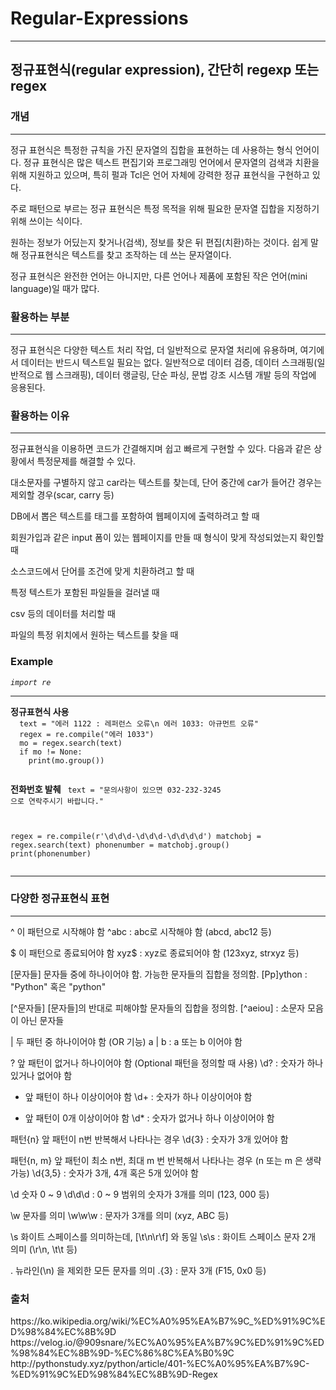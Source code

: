 # Regular-Expressions
<hr>
<h2> 정규표현식(regular expression), 간단히 regexp 또는 regex</h2>

<h3>개념</h3>
<hr>

정규 표현식은 특정한 규칙을 가진 문자열의 집합을 표현하는 데 사용하는 형식 언어이다.
정규 표현식은 많은 텍스트 편집기와 프로그래밍 언어에서 문자열의 검색과 치환을 위해 지원하고 있으며, 
특히 펄과 Tcl은 언어 자체에 강력한 정규 표현식을 구현하고 있다.

주로 패턴으로 부르는 정규 표현식은 특정 목적을 위해 필요한 문자열 집합을 지정하기 위해 쓰이는 식이다.

원하는 정보가 어딨는지 찾거나(검색), 정보를 찾은 뒤 편집(치환)하는 것이다. 
쉽게 말해 정규표현식은 텍스트를 찾고 조작하는 데 쓰는 문자열이다.

정규 표현식은 완전한 언어는 아니지만, 다른 언어나 제품에 포함된 작은 언어(mini language)일 때가 많다.

<h3>활용하는 부분</h3>
<hr>
정규 표현식은 다양한 텍스트 처리 작업, 더 일반적으로 문자열 처리에 유용하며, 여기에서 데이터는 반드시 텍스트일 필요는 없다. 
일반적으로 데이터 검증, 데이터 스크래핑(일반적으로 웹 스크래핑), 데이터 랭글링, 단순 파싱, 문법 강조 시스템 개발 등의 작업에 응용된다.

<h3>활용하는 이유</h3>
<hr>
정규표현식을 이용하면 코드가 간결해지며 쉽고 빠르게 구현할 수 있다.
다음과 같은 상황에서 특정문제를 해결할 수 있다.

대소문자를 구별하지 않고 car라는 텍스트를 찾는데, 단어 중간에 car가 들어간 경우는 제외할 경우(scar, carry 등)

DB에서 뽑은 텍스트를 태그를 포함하여 웹페이지에 출력하려고 할 때

회원가입과 같은 input 폼이 있는 웹페이지를 만들 때 형식이 맞게 작성되었는지 확인할 때

소스코드에서 단어를 조건에 맞게 치환하려고 할 때

특정 텍스트가 포함된 파일들을 걸러낼 때

csv 등의 데이터를 처리할 때

파일의 특정 위치에서 원하는 텍스트를 찾을 때

<h3>Example</h3>
<i><code>import re</code></i><hr>
<b>정규표현식 사용</b>
<code>
  text = "에러 1122 : 레퍼런스 오류\n 에러 1033: 아규먼트 오류"
  regex = re.compile("에러 1033")
  mo = regex.search(text)
  if mo != None:
    print(mo.group()) 
 </code>
 
 <b>전화번호 발췌</b>
 <code>
  text = "문의사항이 있으면 032-232-3245 으로 연락주시기 바랍니다."
 
  regex = re.compile(r'\d\d\d-\d\d\d-\d\d\d\d')
  matchobj = regex.search(text)
  phonenumber = matchobj.group()
  print(phonenumber)    
</code>
<hr>
<h3>다양한 정규표현식 표현</h3>
<hr>

^	이 패턴으로 시작해야 함	^abc : abc로 시작해야 함 (abcd, abc12 등)

$	이 패턴으로 종료되어야 함	xyz$ : xyz로 종료되어야 함 (123xyz, strxyz 등)

[문자들]	문자들 중에 하나이어야 함. 가능한 문자들의 집합을 정의함.	[Pp]ython : "Python" 혹은 "python"

[^문자들]	[문자들]의 반대로 피해야할 문자들의 집합을 정의함.	[^aeiou] : 소문자 모음이 아닌 문자들

|	두 패턴 중 하나이어야 함 (OR 기능)	a | b : a 또는 b 이어야 함

?	앞 패턴이 없거나 하나이어야 함 (Optional 패턴을 정의할 때 사용)	\d? : 숫자가 하나 있거나 없어야 함

+	앞 패턴이 하나 이상이어야 함	\d+ : 숫자가 하나 이상이어야 함

*	앞 패턴이 0개 이상이어야 함	\d* : 숫자가 없거나 하나 이상이어야 함

패턴{n}	앞 패턴이 n번 반복해서 나타나는 경우	\d{3} : 숫자가 3개 있어야 함

패턴{n, m}	앞 패턴이 최소 n번, 최대 m 번 반복해서 나타나는 경우 (n 또는 m 은 생략 가능)	\d{3,5} : 숫자가 3개, 4개 혹은 5개 있어야 함

\d	숫자 0 ~ 9	\d\d\d : 0 ~ 9 범위의 숫자가 3개를 의미 (123, 000 등)

\w	문자를 의미	\w\w\w : 문자가 3개를 의미 (xyz, ABC 등)

\s	화이트 스페이스를 의미하는데, [\t\n\r\f] 와 동일	\s\s : 화이트 스페이스 문자 2개 의미 (\r\n, \t\t 등)

.	뉴라인(\n) 을 제외한 모든 문자를 의미	.{3} : 문자 3개 (F15, 0x0 등)
  
<h3>출처</h3>
https://ko.wikipedia.org/wiki/%EC%A0%95%EA%B7%9C_%ED%91%9C%ED%98%84%EC%8B%9D
https://velog.io/@909snare/%EC%A0%95%EA%B7%9C%ED%91%9C%ED%98%84%EC%8B%9D-%EC%86%8C%EA%B0%9C
http://pythonstudy.xyz/python/article/401-%EC%A0%95%EA%B7%9C-%ED%91%9C%ED%98%84%EC%8B%9D-Regex
